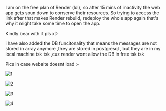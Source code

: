 I am on the free plan of Render (lol), so after 15 mins of inactivity the web app gets spun down to conserve their resources. So trying to access the link after that makes Render rebuild, redeploy the whole app again 
that's why it might take some time to open the app. 

Kindly bear with it pls xD

i have also added the DB funcitonality that means the messages are not stored in array anymore ,they are stored in postgresql , but they are in my local machine tsk tsk ,cuz render wont allow the DB in free tsk tsk

Pics in case website doesnt load :- 

![1](https://github.com/user-attachments/assets/41dec141-da58-487c-b010-904ee38dfa61)

![2](https://github.com/user-attachments/assets/96e0ba19-9d50-472f-8f3d-c3ade6cf18ff)

![3](https://github.com/user-attachments/assets/426a70c6-37a2-494b-99ba-e28d8ba8c0ee)

![4](https://github.com/user-attachments/assets/e91dd566-2d86-4c95-880d-b4fb81517e99)
